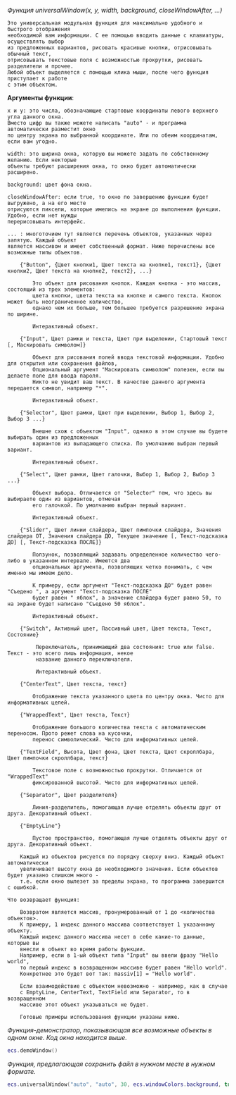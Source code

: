 *Функция universalWindow(x, y, width, background, closeWindowAfter, ...)*

	Это универсальная модульная функция для максимально удобного и быстрого отображения
	необходимой вам информации. С ее помощью вводить данные с клавиатуры, осуществлять выбор
	из предложенных вариантов, рисовать красивые кнопки, отрисовывать обычный текст,
	отрисовывать текстовые поля с возможностью прокрутки, рисовать разделители и прочее.
	Любой объект выделяется с помощью клика мыши, после чего функция приступает к работе
	с этим объектом.
 
**Аргументы функции**:

	x и y: это числа, обозначающие стартовые координаты левого верхнего угла данного окна.
	Вместо цифр вы также можете написать "auto" - и программа автоматически разместит окно
	по центру экрана по выбранной координате. Или по обеим координатам, если вам угодно.
	 
	width: это ширина окна, которую вы можете задать по собственному желанию. Если некторые
	объекты требуют расширения окна, то окно будет автоматически расширено.

	background: цвет фона окна.

	closeWindowAfter: eсли true, то окно по завершению функции будет выгружено, а на его месте
	отрисуются пиксели, которые имелись на экране до выполнения функции. Удобно, если нет нужды
	перерисовывать интерфейс.

	... : многоточием тут является перечень объектов, указанных через запятую. Каждый объект
	является массивом и имеет собственный формат. Ниже перечислены все возможные типы объектов.
		
		{"Button", {Цвет кнопки1, Цвет текста на кнопке1, текст1}, {Цвет кнопки2, Цвет текста на кнопке2, текст2}, ...}

			Это объект для рисования кнопок. Каждая кнопка - это массив, состоящий из трех элементов:
			цвета кнопки, цвета текста на кнопке и самого текста. Кнопок может быть неограниченное количество,
			однако чем их больше, тем большее требуется разрешение экрана по ширине.

			Интерактивный объект.

		{"Input", Цвет рамки и текста, Цвет при выделении, Стартовый текст [, Маскировать символом]}

			Объект для рисования полей ввода текстовой информации. Удобно для открытия или сохранения файлов,
			Опциональный аргумент "Маскировать символом" полезен, если вы делаете поле для ввода пароля.
			Никто не увидит ваш текст. В качестве данного аргумента передается символ, например "*".

			Интерактивный объект.

		{"Selector", Цвет рамки, Цвет при выделении, Выбор 1, Выбор 2, Выбор 3 ...}

			Внешне схож с объектом "Input", однако в этом случае вы будете выбирать один из предложенных
			вариантов из выпадающего списка. По умолчанию выбран первый вариант.

			Интерактивный объект.

		{"Select", Цвет рамки, Цвет галочки, Выбор 1, Выбор 2, Выбор 3 ...}

			Объект выбора. Отличается от "Selector" тем, что здесь вы выбираете один из вариантов, отмечая
			его галочкой. По умолчанию выбран первый вариант.

			Интерактивный объект. 

		{"Slider", Цвет линии слайдера, Цвет пимпочки слайдера, Значения слайдера ОТ, Значения слайдера ДО, Текущее значение [, Текст-подсказка ДО] [, Текст-подсказка ПОСЛЕ]}

			Ползунок, позволяющий задавать определенное количество чего-либо в указанном интервале. Имеются два
			опциональных аргумента, позволяющих четко понимать, с чем именно мы имеем дело.

			К примеру, если аргумент "Текст-подсказка ДО" будет равен "Съедено ", а аргумент "Текст-подсказка ПОСЛЕ"
			будет равен " яблок", а значение слайдера будет равно 50, то на экране будет написано "Съедено 50 яблок".

			Интерактивный объект.

		{"Switch", Активный цвет, Пассивный цвет, Цвет текста, Текст, Состояние}

			 Переключатель, принимающий два состояния: true или false. Текст - это всего лишь информация, некое
			 название данного переключателя.

			 Интерактивный объект.  

		{"CenterText", Цвет текста, текст}

			Отображение текста указанного цвета по центру окна. Чисто для информативных целей.

		{"WrappedText", Цвет текста, Текст}

			Отображение большого количества текста с автоматическим переносом. Прото режет слова на кусочки,
			перенос символический. Чисто для информативных целей.
 
        {"TextField", Высота, Цвет фона, Цвет текста, Цвет скроллбара, Цвет пимпочки скроллбара, текст}
 
        	Текстовое поле с возможностью прокрутки. Отличается от "WrappedText"
        	фиксированной высотой. Чисто для информативных целей.
   
        {"Separator", Цвет разделителя}
 
        	Линия-разделитель, помогающая лучше отделять объекты друг от друга. Декоративный объект.
 
		{"EmptyLine"}
 
        	Пустое пространство, помогающая лучше отделять объекты друг от друга. Декоративный объект.
 
		Каждый из объектов рисуется по порядку сверху вниз. Каждый объект автоматически
		увеличивает высоту окна до необходимого значения. Если объектов будет указано слишком много -
		т.е. если окно вылезет за пределы экрана, то программа завершится с ошибкой.

	Что возвращает функция:
		
		Возвратом является массив, пронумерованный от 1 до <количества объектов>.
		К примеру, 1 индекс данного массива соответствует 1 указанному объекту.
		Каждый индекс данного массива несет в себе какие-то данные, которые вы
		внесли в объект во время работы функции.
		Например, если в 1-ый объект типа "Input" вы ввели фразу "Hello world",
		то первый индекс в возвращенном массиве будет равен "Hello world".
		Конкретнее это будет вот так: massiv[1] = "Hello world".

		Если взаимодействие с объектом невозможно - например, как в случае
		с EmptyLine, CenterText, TextField или Separator, то в возвращенном
		массиве этот объект указываться не будет.

		Готовые примеры использования функции указаны ниже.

*Функция-демонстратор, показывающая все возможные объекты в одном окне. Код окна находится выше.*
```lua
ecs.demoWindow()
```

*Функция, предлагающая сохранить файл в нужном месте в нужном формате.*
```lua
ecs.universalWindow("auto", "auto", 30, ecs.windowColors.background, true, {"EmptyLine"}, {"CenterText", 0x262626, "Сохранить как"}, {"EmptyLine"}, {"Input", 0x262626, 0x880000, "Путь"}, {"Selector", 0x262626, 0x880000, "PNG", "JPG", "PSD"}, {"EmptyLine"}, {"Button", {0xbbbbbb, 0xffffff, "OK!"}})
```
